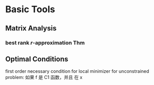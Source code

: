 # Basic Tools

## Matrix Analysis







### best rank $r$-approximation Thm












## Optimal Conditions

first order necessary condition for local minimizer for unconstrained problem: 如果 f 是 C1 函数，并且 在 x 















## 
